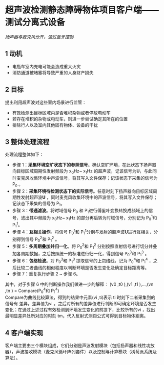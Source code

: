 # 超声波检测静态障碍物体项目客户端——测试分离式设备
*扬声器与麦克风分开，通过蓝牙控制*

## 1 动机
+ 电瓶车室内充电可能会造成重大火灾
+ 消防通道被堵塞将导致严重的人身财产损失

## 2 目标
提出利用超声波对这些室内场景进行监管： 
+ 有效检测出目标区域内是否堆积杂物或者停放电动车
+ 若存在堆积的杂物或电动车，则进一步尝试确定其所在的位置
+ 排除行人以及室内其他固有物体、设备的干扰

## 3 整体处理流程
处理流程整体如下： 
+ 步骤 1：**采集环境空旷状态下的参照信号**。确认空旷环境，在此状态下扬声器向目标区域周期性发射频段为 x<sub>0</sub>Hz</sub>~ x<sub>1</sub>Hz 的超声波，记该信号为**U**，与此同时麦克风收集环境中声波信号，将其写入文件保存；记该状态下采集的信号为 P<sub>0</sub> 。 
+ 步骤 2：**采集环境待检测状态下的实际信号**。任意时刻下扬声器向目标区域周期性发射超声波**U** ，同时麦克风收集环境中的声波信号，将其写入文件保存；记该态下采集的信号为 P<sub>1</sub>。 
+ 步骤 3：**带通滤波**。将时域信号 P<sub>0</sub> 和 P<sub>1</sub>进行傅里叶变换转换成频域上的信号，滤出其中频段为 x<sub>0</sub>Hz</sub>~ x<sub>1</sub>Hz 的部分再后转为时域信号，分别记为 P<sub>0</sub><sup>1</sup>和 P<sub>1</sub><sup>1</sup>。 
+ 步骤 4：**互相关操作**。将信号 P<sub>0</sub><sup>1</sup>和 P<sub>1</sub><sup>1</sup>分别与发射的超声波**U**进行互相关，分别得到信号 P<sub>0</sub><sup>2</sup>和 P<sub>1</sub><sup>2</sup> 。 
+ 步骤 5：**多周期叠加并归一化**。将 P<sub>0</sub><sup>2</sup>和 P<sub>1</sub><sup>2</sup> 分别按照直射信号进行切分并叠加各周期数据，之后按照统一的标准进行归一化，得到信号 P<sub>0</sub><sup>3</sup>和 P<sub>1</sub><sup>3</sup> 。 
+ 步骤 6：**包络检波**。对 P<sub>0</sub><sup>3</sup>和 P<sub>1</sub><sup>3</sup> 提取信号的上包络线，记为 P<sub>0</sub><sup>4</sup>和 P<sub>1</sub><sup>4</sup> ，之后比较二者曲线的相似程度以判断环境是否发生变化及确定目标距离等。 
+ 步骤 7：重复执行步骤 2 ~ 步骤 6。 

其中，对于步骤 6 中的判断操作我们做进一步的解释： (v0 ,t0 ),(v1 ,t1 ),...,(vn ,tn ) = Compare(P<sub>0</sub><sup>4</sup>和 P<sub>1</sub><sup>4</sup>)  
  Compare为曲线比较算法，得到的结果中元素(vi ,ti)表示 ti 时刻下二者采集到的信号有 差异，差异值为vi 。之后对所有的差异值进行判断即可确定环境是否发生变化；在通过上述过程有效检测到环境发生变化的前提下，比较所有的vi ，找出最明显差异处所对应的时刻 tm，代入反射式测距公式可得到目标物体距离。
  
## 4 客户端实现
客户端主要由三个模块组成，它们分别是声波发射模块（包括扬声器和线性功放器），声波接收模块（麦克风循环阵列套件）以及控制与计算模块（树莓派系统及算法）。
